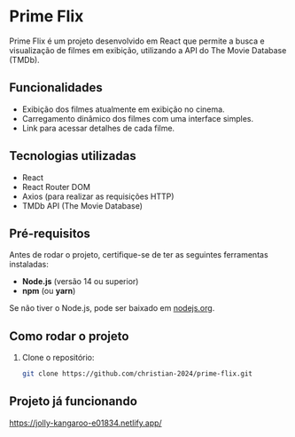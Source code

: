 # Prime Flix

Prime Flix é um projeto desenvolvido em React que permite a busca e visualização de filmes em exibição, utilizando a API do The Movie Database (TMDb).

## Funcionalidades

- Exibição dos filmes atualmente em exibição no cinema.
- Carregamento dinâmico dos filmes com uma interface simples.
- Link para acessar detalhes de cada filme.

## Tecnologias utilizadas

- React
- React Router DOM
- Axios (para realizar as requisições HTTP)
- TMDb API (The Movie Database)

## Pré-requisitos

Antes de rodar o projeto, certifique-se de ter as seguintes ferramentas instaladas:

- **Node.js** (versão 14 ou superior)
- **npm** (ou **yarn**)

Se não tiver o Node.js, pode ser baixado em [nodejs.org](https://nodejs.org/).

## Como rodar o projeto

1. Clone o repositório:

   ```bash
   git clone https://github.com/christian-2024/prime-flix.git
   ```
## Projeto já funcionando

https://jolly-kangaroo-e01834.netlify.app/
